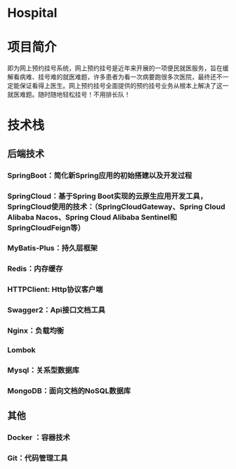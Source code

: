 # Hospital
# 项目简介
即为网上预约挂号系统，网上预约挂号是近年来开展的一项便民就医服务，旨在缓解看病难、挂号难的就医难题，许多患者为看一次病要跑很多次医院，最终还不一定能保证看得上医生。网上预约挂号全面提供的预约挂号业务从根本上解决了这一就医难题。随时随地轻松挂号！不用排长队！
# 技术栈
## 后端技术
### SpringBoot：简化新Spring应用的初始搭建以及开发过程
### SpringCloud：基于Spring Boot实现的云原生应用开发工具，SpringCloud使用的技术：（SpringCloudGateway、Spring Cloud Alibaba Nacos、Spring Cloud Alibaba Sentinel和SpringCloudFeign等）
### MyBatis-Plus：持久层框架
### Redis：内存缓存
### HTTPClient: Http协议客户端
### Swagger2：Api接口文档工具
### Nginx：负载均衡
### Lombok
### Mysql：关系型数据库
### MongoDB：面向文档的NoSQL数据库
## 其他
### Docker	：容器技术
### Git：代码管理工具 

